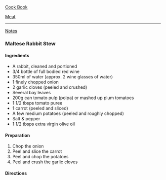 [Cook Book](https://github.com/vmsmith/CookBook/blob/master/README.md)  

[Meat](https://github.com/vmsmith/CookBook/blob/master/meat.md)  

-----  

[Notes](https://github.com/vmsmith/CookBook/blob/master/notes.md)

### Maltese Rabbit Stew  

#### Ingredients  
* A rabbit, cleaned and portioned  
* 3/4 bottle of full bodied red wine    
* 350ml of water (approx. 2 wine glasses of water)    
* 1 finely chopped onion   
* 2 garlic cloves (peeled and crushed)  
* Several bay leaves  
* 200g can tomato pulp (polpa) or mashed up plum tomatoes  
* 1 1/2  tbsps tomato puree  
* 1 carrot (peeled and sliced)  
* A few medium potatoes (peeled and roughly chopped)  
* Salt & pepper  
* 1 1/2 tbsps extra virgin olive oil  

#### Preparation  
1. Chop the onion  
2. Peel and slice the carrot  
3. Peel and chop the potatoes  
4. Peel and crush the garlic cloves  

#### Directions  

